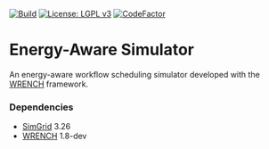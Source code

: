 [![Build](https://github.com/wrench-project/energy-aware-simulator/workflows/Build/badge.svg)](https://github.com/wrench-project/energy-aware-simulator/actions)
[![License: LGPL v3](https://img.shields.io/badge/License-LGPL%20v3-blue.svg)](LICENSE)
[![CodeFactor](https://www.codefactor.io/repository/github/wrench-project/energy-aware-simulator/badge)](https://www.codefactor.io/repository/github/wrench-project/energy-aware-simulator)

# Energy-Aware Simulator

An energy-aware workflow scheduling simulator developed with the 
[WRENCH](https://wrench-project.org) framework.

### Dependencies

- [SimGrid](http://simgrid.org) 3.26
- [WRENCH](https://wrench-project.org) 1.8-dev
